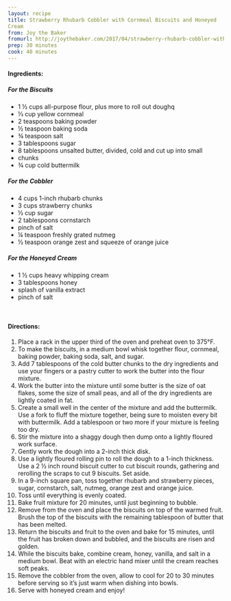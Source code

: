 ```yaml
---
layout: recipe
title: Strawberry Rhubarb Cobbler with Cornmeal Biscuits and Honeyed
Cream
from: Joy the Baker 
fromurl: http://joythebaker.com/2017/04/strawberry-rhubarb-cobbler-with-cornmeal-biscuits-and-honeyed-cream/
prep: 30 minutes
cook: 40 minutes
---
```


#### Ingredients:

##### For the Biscuits

* 1 ½ cups all-purpose flour, plus more to roll out doughq
* ⅓ cup yellow cornmeal
* 2 teaspoons baking powder
* ½ teaspoon baking soda
* ¾ teaspoon salt
* 3 tablespoons sugar
* 8 tablespoons unsalted butter, divided, cold and cut up into small
* chunks
* ¾ cup cold buttermilk

##### For the Cobbler

* 4 cups 1-inch rhubarb chunks
* 3 cups strawberry chunks
* ½ cup sugar
* 2 tablespoons cornstarch
* pinch of salt
* ¼ teaspoon freshly grated nutmeg
* ½ teaspoon orange zest and squeeze of orange juice

##### For the Honeyed Cream

* 1 ½ cups heavy whipping cream
* 3 tablespoons honey
* splash of vanilla extract
* pinch of salt

<br>

#### Directions:

1. Place a rack in the upper third of the oven and preheat oven to 375°F.
2. To make the biscuits, in a medium bowl whisk together flour, cornmeal, baking powder, baking soda, salt, and sugar. 
3. Add 7 tablespoons of the cold butter chunks to the dry ingredients and use your fingers or a pastry cutter to work the butter into the flour
mixture. 
4. Work the butter into the mixture until some butter is the size of oat flakes, some the size of small peas, and all of the dry ingredients are lightly coated in fat.
5. Create a small well in the center of the mixture and add the buttermilk. Use a fork to fluff the mixture together, being sure to moisten every bit with buttermilk. Add a tablespoon or two more if your mixture is feeling too dry.
6. Stir the mixture into a shaggy dough then dump onto a lightly floured work surface.
7. Gently work the dough into a 2-inch thick disk.
8. Use a lightly floured rolling pin to roll the dough to a 1-inch thickness. Use a 2 ½ inch round biscuit cutter to cut biscuit rounds, gathering and rerolling the scraps to cut 9 biscuits. Set aside.
9. In a 9-inch square pan, toss together rhubarb and strawberry pieces, sugar, cornstarch, salt, nutmeg, orange zest and orange juice.
10. Toss until everything is evenly coated.
11. Bake fruit mixture for 20 minutes, until just beginning to bubble.
12. Remove from the oven and place the biscuits on top of the warmed fruit. Brush the top of the biscuits with the remaining tablespoon of butter that has been melted.
13. Return the biscuits and fruit to the oven and bake for 15 minutes, until the fruit has broken down and bubbled, and the biscuits are risen and golden.
14. While the biscuits bake, combine cream, honey, vanilla, and salt in a medium bowl. Beat with an electric hand mixer until the cream reaches soft peaks.
15. Remove the cobbler from the oven, allow to cool for 20 to 30 minutes before serving so it’s just warm when dishing into bowls.
16. Serve with honeyed cream and enjoy!
